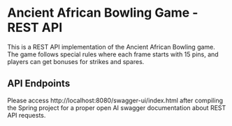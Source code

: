 # Ancient African Bowling Game - REST API

This is a REST API implementation of the Ancient African Bowling game. The game follows special rules where each frame starts with 15 pins, and players can get bonuses for strikes and spares.

## API Endpoints

Please access http://localhost:8080/swagger-ui/index.html after compiling the Spring project for a proper open AI swagger documentation about REST API requests.
